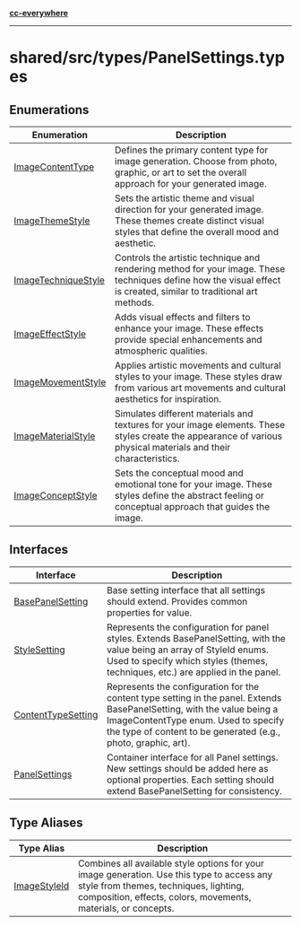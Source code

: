 [**cc-everywhere**](../../../../index.md)

***

# shared/src/types/PanelSettings.types

## Enumerations

| Enumeration | Description |
| ------ | ------ |
| [ImageContentType](enumerations/image-content-type.md) | Defines the primary content type for image generation. Choose from photo, graphic, or art to set the overall approach for your generated image. |
| [ImageThemeStyle](enumerations/image-theme-style.md) | Sets the artistic theme and visual direction for your generated image. These themes create distinct visual styles that define the overall mood and aesthetic. |
| [ImageTechniqueStyle](enumerations/image-technique-style.md) | Controls the artistic technique and rendering method for your image. These techniques define how the visual effect is created, similar to traditional art methods. |
| [ImageEffectStyle](enumerations/image-effect-style.md) | Adds visual effects and filters to enhance your image. These effects provide special enhancements and atmospheric qualities. |
| [ImageMovementStyle](enumerations/image-movement-style.md) | Applies artistic movements and cultural styles to your image. These styles draw from various art movements and cultural aesthetics for inspiration. |
| [ImageMaterialStyle](enumerations/image-material-style.md) | Simulates different materials and textures for your image elements. These styles create the appearance of various physical materials and their characteristics. |
| [ImageConceptStyle](enumerations/image-concept-style.md) | Sets the conceptual mood and emotional tone for your image. These styles define the abstract feeling or conceptual approach that guides the image. |

## Interfaces

| Interface | Description |
| ------ | ------ |
| [BasePanelSetting](interfaces/base-panel-setting.md) | Base setting interface that all settings should extend. Provides common properties for value. |
| [StyleSetting](interfaces/style-setting.md) | Represents the configuration for panel styles. Extends BasePanelSetting, with the value being an array of StyleId enums. Used to specify which styles (themes, techniques, etc.) are applied in the panel. |
| [ContentTypeSetting](interfaces/content-type-setting.md) | Represents the configuration for the content type setting in the panel. Extends BasePanelSetting, with the value being a ImageContentType enum. Used to specify the type of content to be generated (e.g., photo, graphic, art). |
| [PanelSettings](interfaces/panel-settings.md) | Container interface for all Panel settings. New settings should be added here as optional properties. Each setting should extend BasePanelSetting for consistency. |

## Type Aliases

| Type Alias | Description |
| ------ | ------ |
| [ImageStyleId](type-aliases/image-style-id.md) | Combines all available style options for your image generation. Use this type to access any style from themes, techniques, lighting, composition, effects, colors, movements, materials, or concepts. |
